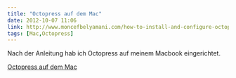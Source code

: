 ```yaml
---
title: "Octopress auf dem Mac"
date: 2012-10-07 11:06
link: http://www.moncefbelyamani.com/how-to-install-and-configure-octopress-on-a-mac/
tags: [Mac,Octopress]
---
```

Nach der Anleitung hab ich Octopress auf meinem Macbook eingerichtet.

[Octopress auf dem Mac](http://www.moncefbelyamani.com/how-to-install-and-configure-octopress-on-a-mac/)